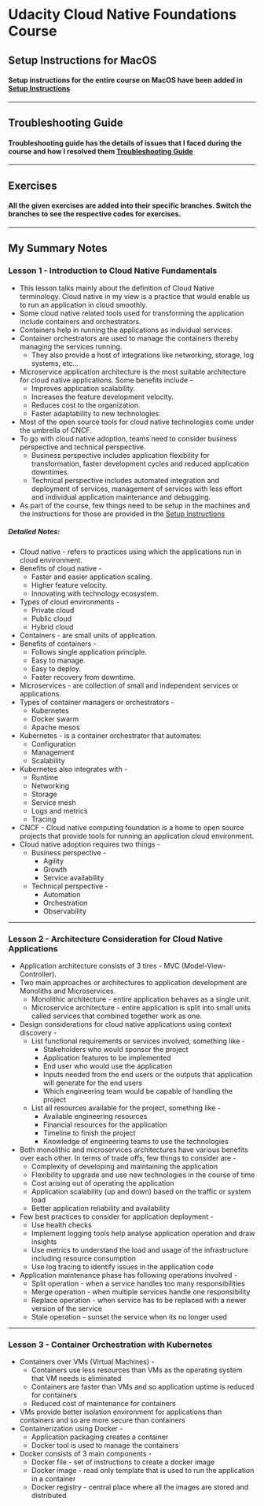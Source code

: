 # Udacity Cloud Native Foundations Course

## Setup Instructions for MacOS
#### Setup instructions for the entire course on MacOS have been added in [Setup Instructions](../main/setup_instructions.md)

---

## Troubleshooting Guide
#### Troubleshooting guide has the details of issues that I faced during the course and how I resolved them [Troubleshooting Guide](../main/troubleshooting_guide.md)

---

## Exercises
#### All the given exercises are added into their specific branches. Switch the branches to see the respective codes for exercises.

---

## My Summary Notes

### Lesson 1 - Introduction to Cloud Native Fundamentals

* This lesson talks mainly about the definition of Cloud Native terminology. Cloud native in my view is a practice that would enable us to run an application in cloud smoothly.
* Some cloud native related tools used for transforming the application include containers and orchestrators.
* Containers help in running the applications as individual services.
* Container orchestrators are used to manage the containers thereby managing the services running. 
    * They also provide a host of integrations like networking, storage, log systems, etc...
* Microservice application architecture is the most suitable architecture for cloud native applications. Some benefits include - 
    * Improves application scalability.
    * Increases the feature development velocity.
    * Reduces cost to the organization.
    * Faster adaptability to new technologies.
* Most of the open source tools for cloud native technologies come under the umbrella of CNCF.
* To go with cloud native adoption, teams need to consider business perspective and technical perspective.
    * Business perspective includes application flexibility for transformation, faster development cycles and reduced application downtimes.
    * Technical perspective includes automated integration and deployment of services, management of services with less effort and individual application maintenance and debugging.
* As part of the course, few things need to be setup in the machines and the instructions for those are provided in the 
[Setup Instructions](../main/setup_instructions.md)

##### Detailed Notes:

* Cloud native - refers to practices using which the applications run in cloud environment.
* Benefits of cloud native -
    * Faster and easier application scaling.
    * Higher feature velocity.
    * Innovating with technology ecosystem.
* Types of cloud environments -
    * Private cloud
    * Public cloud
    * Hybrid cloud
* Containers - are small units of application.
* Benefits of containers -
    * Follows single application principle.
    * Easy to manage.
    * Easy to deploy.
    * Faster recovery from downtime.
* Microservices - are collection of small and independent services or applications.
* Types of container managers or orchestrators -
    * Kubernetes
    * Docker swarm
    * Apache mesos
* Kubernetes - is a container orchestrator that automates:
    * Configuration
    * Management
    * Scalability
* Kubernetes also integrates with -
    * Runtime
    * Networking
    * Storage
    * Service mesh
    * Logs and metrics
    * Tracing
* CNCF - Cloud native computing foundation is a home to open source projects that provide tools for running an application cloud environment.
* Cloud native adoption requires two things -
    * Business perspective -
        * Agility
        * Growth
        * Service availability
    * Technical perspective -
        * Automation
        * Orchestration
        * Observability

---

### Lesson 2 - Architecture Consideration for Cloud Native Applications

* Application architecture consists of 3 tires - MVC (Model-View-Controller).
* Two main approaches or architectures to application development are Monoliths and Microservices.
    * Monolithic architecture - entire application behaves as a single unit.
    * Microservice architecture - entire application is split into small units called services that combined together work as one.
* Design considerations for cloud native applications using context discovery -
    * List functional requirements or services involved, something like -
        * Stakeholders who would sponsor the project
        * Application features to be implemented
        * End user who would use the application
        * Inputs needed from the end users or the outputs that application will generate for the end users
        * Which engineering team would be capable of handling the project
    * List all resources available for the project, something like -
        * Available engineering resources
        * Financial resources for the application
        * Timeline to finish the project
        * Knowledge of engineering teams to use the technologies
* Both monolithic and microservices architectures have various benefits over each other. In terms of trade offs, few things to consider are -
    * Complexity of developing and maintaining the application
    * Flexibility to upgrade and use new technologies in the course of time
    * Cost arising out of operating the application
    * Application scalability (up and down) based on the traffic or system load
    * Better application reliability and availability
* Few best practices to consider for application deployment -
    * Use health checks
    * Implement logging tools help analyse application operation and draw insights
    * Use metrics to understand the load and usage of the infrastructure including resource consumption
    * Use log tracing to identify issues in the application code
* Application maintenance phase has following operations involved -
    * Split operation - when a service handles too many responsibilities
    * Merge operation - when multiple services handle one responsibility
    * Replace operation - when service has to be replaced with a newer version of the service
    * Stale operation - sunset the service when its no longer used

---

### Lesson 3 - Container Orchestration with Kubernetes

* Containers over VMs (Virtual Machines) -
    * Containers use less resources than VMs as the operating system that VM needs is eliminated
    * Containers are faster than VMs and so application uptime is reduced for containers
    * Reduced cost of maintenance for containers
* VMs provide better isolation environment for applications than containers and so are more secure than containers
* Containerization using Docker -
    * Application packaging creates a container
    * Docker tool is used to manage the containers
* Docker consists of 3 main components -
    * Docker file - set of instructions to create a docker image
    * Docker image - read only template that is used to run the application in a container
    * Docker registry - central place where all the images are stored and distributed



